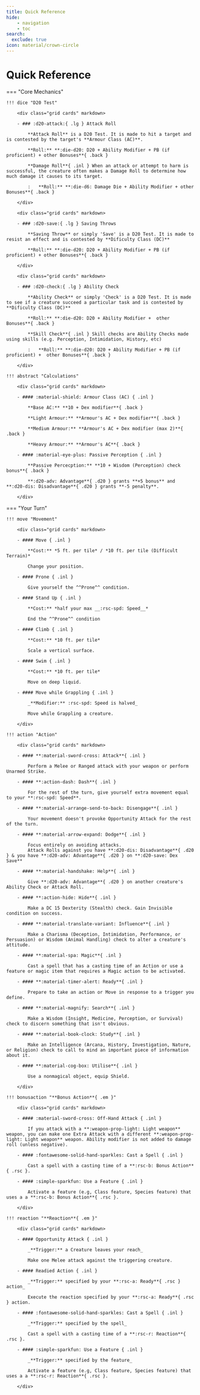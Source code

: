 ```yaml
---
title: Quick Reference
hide:
    - navigation
    - toc
search:
  exclude: true
icon: material/crown-circle
---
```


# Quick Reference

=== "Core Mechanics"

    !!! dice "D20 Test"

        <div class="grid cards" markdown>

        - ### :d20-attack:{ .lg } Attack Roll

            **Attack Roll** is a D20 Test. It is made to hit a target and is contested by the target's **Armour Class (AC)**.
            
            **Roll:** **:die-d20: D20 + Ability Modifier + PB (if proficient) + other Bonuses**{ .back }

            **Damage Roll**{ .inl } When an attack or attempt to harm is successful, the creature often makes a Damage Roll to determine how much damage it causes to its target.
            
            :   **Roll:** **:die-d6: Damage Die + Ability Modifier + other Bonuses**{ .back }

        </div>

        <div class="grid cards" markdown>

        - ### :d20-save:{ .lg } Saving Throws

            **Saving Throw** or simply 'Save' is a D20 Test. It is made to resist an effect and is contested by **Dificulty Class (DC)**

            **Roll:** **:die-d20: D20 + Ability Modifier + PB (if proficient) + other Bonuses**{ .back }

        </div>

        <div class="grid cards" markdown>

        - ### :d20-check:{ .lg } Ability Check

            **Ability Check** or simply 'Check' is a D20 Test. It is made to see if a creature succeed a particular task and is contested by **Dificulty Class (DC)**

            **Roll:** **:die-d20: D20 + Ability Modifier +  other Bonuses**{ .back }

            **Skill Check**{ .inl } Skill checks are Ability Checks made using skills (e.g. Perception, Intimidation, History, etc)

            :   **Roll:** **:die-d20: D20 + Ability Modifier + PB (if proficient) +  other Bonuses**{ .back }

        </div>

    !!! abstract "Calculations"

        <div class="grid cards" markdown>

        - #### :material-shield: Armour Class (AC) { .inl }

            **Base AC:** **10 + Dex modifier**{ .back }

            **Light Armour:** **Armour's AC + Dex modifier**{ .back }

            **Medium Armour:** **Armour's AC + Dex modifier (max 2)**{ .back }

            **Heavy Armour:** **Armour's AC**{ .back }

        - #### :material-eye-plus: Passive Perception { .inl }

            **Passive Percecption:** **10 + Wisdom (Perception) check bonus**{ .back }

            **:d20-adv: Advantage**{ .d20 } grants **+5 bonus** and **:d20-dis: Disadvantage**{ .d20 } grants **-5 penalty**.

        </div>

=== "Your Turn" 

    !!! move "Movement"

        <div class="grid cards" markdown>

        - #### Move { .inl }

            **Cost:** *5 ft. per tile* / *10 ft. per tile (Difficult Terrain)*

            Change your position.

        - #### Prone { .inl }

            Give yourself the ^^Prone^^ condition.

        - #### Stand Up { .inl }

            **Cost:** *half your max __:rsc-spd: Speed__*

            End the ^^Prone^^ condition

        - #### Climb { .inl }

            **Cost:** *10 ft. per tile*

            Scale a vertical surface. 

        - #### Swim { .inl }

            **Cost:** *10 ft. per tile*

            Move on deep liquid. 

        - #### Move while Grappling { .inl }
        
            _**Modifier:** :rsc-spd: Speed is halved_

            Move while Grappling a creature. 

        </div>

    !!! action "Action"

        <div class="grid cards" markdown>

        - #### **:material-sword-cross: Attack**{ .inl } 

            Perform a Melee or Ranged attack with your weapon or perform Unarmed Strike.

        - #### **:action-dash: Dash**{ .inl }

            For the rest of the turn, give yourself extra movement equal to your **:rsc-spd: Speed**.

        - #### **:material-arrange-send-to-back: Disengage**{ .inl } 
    
            Your movement doesn't provoke Opportunity Attack for the rest of the turn.

        - #### **:material-arrow-expand: Dodge**{ .inl } 

            Focus entirely on avoiding attacks.  
            Attack Rolls against you have **:d20-dis: Disadvantage**{ .d20 } & you have **:d20-adv: Advantage**{ .d20 } on **:d20-save: Dex Save**
            
        - #### **:material-handshake: Help**{ .inl } 
    
            Give **:d20-adv: Advantage**{ .d20 } on another creature's Ability Check or Attack Roll.

        - #### **:action-hide: Hide**{ .inl }

            Make a DC 15 Dexterity (Stealth) check. Gain Invisible condition on success.

        - #### **:material-translate-variant: Influence**{ .inl }
    
            Make a Charisma (Deception, Intimidation, Performance, or Persuasion) or Wisdom (Animal Handling) check to alter a creature's attitude.

        - #### **:material-spa: Magic**{ .inl }

            Cast a spell that has a casting time of an Action or use a feature or magic item that requires a Magic action to be activated. 

        - #### **:material-timer-alert: Ready**{ .inl }

            Prepare to take an action or Move in response to a trigger you define.

        - #### **:material-magnify: Search**{ .inl }

            Make a Wisdom (Insight, Medicine, Perception, or Survival) check to discern something that isn't obvious.

        - #### **:material-book-clock: Study**{ .inl }

            Make an Intelligence (Arcana, History, Investigation, Nature, or Religion) check to call to mind an important piece of information about it.
        
        - #### **:material-cog-box: Utilise**{ .inl }
            
            Use a nonmagical object, equip Shield.

        </div>

    !!! bonusaction "**Bonus Action**{ .em }"

        <div class="grid cards" markdown>

        - #### :material-sword-cross: Off-Hand Attack { .inl }

            If you attack with a **:weapon-prop-light: Light weapon** weapon, you can make one Extra Attack with a different **:weapon-prop-light: Light weapon** weapon. Ability modifier is not added to damage roll (unless negative).

        - #### :fontawesome-solid-hand-sparkles: Cast a Spell { .inl }

            Cast a spell with a casting time of a **:rsc-b: Bonus Action**{ .rsc }.

        - #### :simple-sparkfun: Use a Feature { .inl }

            Activate a feature (e.g, Class feature, Species feature) that uses a a **:rsc-b: Bonus Action**{ .rsc }.

        </div>

    !!! reaction "**Reaction**{ .em }"

        <div class="grid cards" markdown>

        - #### Opportunity Attack { .inl }

            _**Trigger:** a Creature leaves your reach_

            Make one Melee attack against the triggering creature.

        - #### Readied Action { .inl }

            _**Trigger:** specified by your **:rsc-a: Ready**{ .rsc } action_

            Execute the reaction specified by your **:rsc-a: Ready**{ .rsc } action.

        - #### :fontawesome-solid-hand-sparkles: Cast a Spell { .inl }
    
            _**Trigger:** specified by the spell_

            Cast a spell with a casting time of a **:rsc-r: Reaction**{ .rsc }.

        - #### :simple-sparkfun: Use a Feature { .inl }

            _**Trigger:** specified by the feature_
            
            Activate a feature (e.g, Class feature, Species feature) that uses a a **:rsc-r: Reaction**{ .rsc }.

        </div>